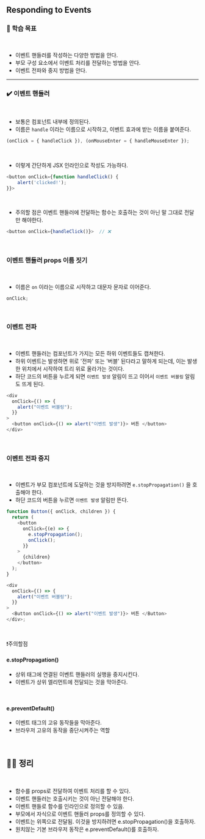 ## Responding to Events

### 📌 학습 목표

<br>

- 이벤트 핸들러를 작성하는 다양한 방법을 안다.
- 부모 구성 요소에서 이벤트 처리를 전달하는 방법을 안다.
- 이벤트 전파와 중지 방법을 안다.
  <br>

---

### ✔️ 이벤트 핸들러

<br>

- 보통은 컴포넌트 내부에 정의된다.
- 이름은 `handle` 이라는 이름으로 시작하고, 이벤트 효과에 받는 이름을 붙여준다.
  <br>

```javascript
(onClick = { handleClick }), (onMouseEnter = { handleMouseEnter });
```

<br>

- 이렇게 간단하게 JSX 인라인으로 작성도 가능하다.

```javascript
<button onClick={function handleClick() {
    alert('clicked!');
}}>
```

<br>

- 주의할 점은 이벤트 핸들러에 전달하는 함수는 호출하는 것이 아닌 말 그대로 전달만 해야한다.

```javascript
<button onClick={handleClick()}>  // ❌
```

<br>

### 이벤트 핸들러 props 이름 짓기

<br>

- 이름은 `on` 이라는 이름으로 시작하고 대문자 문자로 이어준다.

```javascript
onClick;
```

<br>

### 이벤트 전파

<br>

- 이벤트 핸들러는 컴포넌트가 가지는 모든 하위 이벤트들도 캡쳐한다.
- 하위 이벤트는 발생하면 위로 '전파' 또는 '버블' 된다라고 말하게 되는데, 이는 발생한 위치에서 시작하여 트리 위로 올라가는 것이다.
- 하단 코드의 버튼을 누르게 되면 `이벤트 발생` 알림이 뜨고 이어서 `이벤트 버블링` 알림도 뜨게 된다.

```javascript
<div
  onClick={() => {
    alert("이벤트 버블링");
  }}
>
  <button onClick={() => alert("이벤트 발생")}> 버튼 </button>
</div>
```

<br>

### 이벤트 전파 중지

<br>

- 이벤트가 부모 컴포넌트에 도달하는 것을 방지하려면 `e.stopPropagation()` 을 호출해야 한다.
- 하단 코드의 버튼을 누르면 `이벤트 발생` 알림만 뜬다.

```javascript
function Button({ onClick, children }) {
  return (
    <button
      onClick={(e) => {
        e.stopPropagation();
        onClick();
      }}
    >
      {children}
    </button>
  );
}

<div
  onClick={() => {
    alert("이벤트 버블링");
  }}
>
  <Button onClick={() => alert("이벤트 발생")}> 버튼 </Button>
</div>;
```

<br>

❗주의할점

#### e.stopPropagation()

- 상위 태그에 연결된 이벤트 핸들러의 실행을 중지시킨다.
- 이벤트가 상위 엘리먼트에 전달되는 것을 막아준다.

<br>

#### e.preventDefault()

- 이벤트 태그의 고유 동작들을 막아준다.
- 브라우저 고유의 동작을 중단시켜주는 역할

<br>

## 👨‍💻 정리

<br>

- 함수를 props로 전달하여 이벤트 처리를 할 수 있다.
- 이벤트 핸들러는 호출시키는 것이 아닌 전달해야 한다.
- 이벤트 핸들로 함수를 인라인으로 정의할 수 있음.
- 부모에서 자식으로 이벤트 핸들러 props를 정의할 수 있다.
- 이벤트는 위쪽으로 전달됨. 이것을 방지하려면 e.stopPropagation()을 호출하자.
- 원치않는 기본 브라우저 동작은 e.preventDefault()를 호출하자.

<br>
